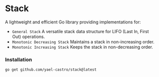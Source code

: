 # Stack
A lightweight and efficient Go library providing implementations for:
- `General Stack` A versatile stack data structure for LIFO (Last In, First Out) operations.
- `Monotonic Decreasing Stack` Maintains a stack in non-increasing order.
- `Monotonic Increasing Stack` Keeps the stack in non-decreasing order.

### Installation
```shell
go get github.com/yael-castro/stack@latest
```